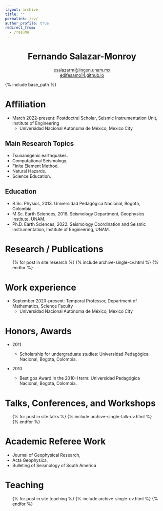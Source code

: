 ```yaml
---
layout: archive
title: ""
permalink: /cv/
author_profile: true
redirect_from:
  - /resume
---
```


<h1 align="center">Fernando Salazar-Monroy</h1>
<p 
align="center"> 
<a href="mailto:esalazarm@iingen.unam.mx?Subject=From%20github%20page" target="_top">esalazarm@iingen.unam.mx</a> 
<br>
<a href="https://edifesamo14.github.io">edifesamo14.github.io</a> 
</p>

{% include base_path %}

Affiliation
======
* March 2022-present: Postdoctral Scholar, Seismic Instrumentation Unit, Institute of Engineering
   * Universidad Nacional Autónoma de México, Mexico City 

## Main Research Topics
* Tsunamigenic earthquakes. 
* Computational Seismology. 
* Finite Element Method.
* Natural Hazards. 
* Science Education. 

## Education
* B.Sc. Physics, 2013. Universidad Pedagógica Nacional, Bogotá, Colombia.
* M.Sc. Earth Sciences, 2016. Seismology Department, Geophysics Institute, UNAM.
* Ph.D. Earth Sciences, 2022. Seismology Coordination and Seismic Instrumentation, Institute of Engineering, UNAM.

Research / Publications
=======================
  <ul>{% for post in site.research %}
    {% include archive-single-cv.html %}
  {% endfor %}</ul>

Work experience
======

* September 2020-present: Temporal Professor, Department of Mathematics, Science Faculty
   * Universidad Nacional Autónoma de México, Mexico City 


Honors, Awards
======

* 2011
   * Scholarship for undergraduate studies: Universidad Pedagógica Nacional, Bogotá, Colombia.

* 2010
   * Best gpa Award in the 2010-I term: Universidad Pedagógica Nacional, Bogotá, Colombia.

Talks, Conferences, and Workshops
======
  <ul>{% for post in site.talks %}
    {% include archive-single-talk-cv.html %}
  {% endfor %}</ul>

Academic Referee Work
======
  * Journal of Geophysical Research,
  * Acta Geophysica,
  * Bulleting of Seismology of South America
  
Teaching
======
  <ul>{% for post in site.teaching %}
    {% include archive-single-cv.html %}
  {% endfor %}</ul>
